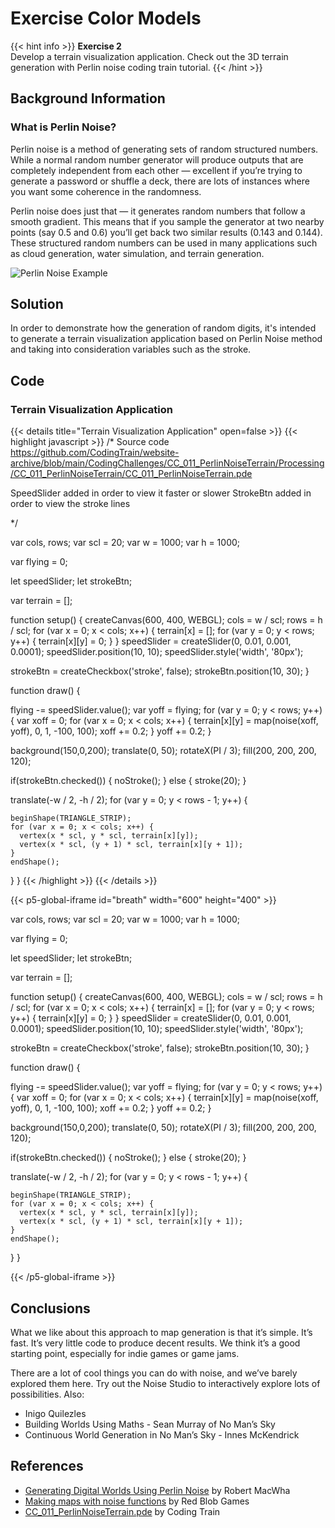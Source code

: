 # Exercise Color Models 

{{< hint info >}}
**Exercise 2**  
Develop a terrain visualization application. Check out the 3D terrain generation with Perlin noise coding train tutorial.
{{< /hint >}}

## Background Information

### What is Perlin Noise?

Perlin noise is a method of generating sets of random structured numbers. While a normal random number generator will produce outputs that are completely independent from each other — excellent if you’re trying to generate a password or shuffle a deck, there are lots of instances where you want some coherence in the randomness.

Perlin noise does just that — it generates random numbers that follow a smooth gradient. This means that if you sample the generator at two nearby points (say 0.5 and 0.6) you’ll get back two similar results (0.143 and 0.144). These structured random numbers can be used in many applications such as cloud generation, water simulation, and terrain generation.

<img src="https://miro.medium.com/v2/resize:fit:720/format:webp/1*rAR1PA31CXl60YkRzg8HxA.jpeg" alt="Perlin Noise Example">

## Solution

In order to demonstrate how the generation of random digits, it's intended to generate a terrain visualization application based on Perlin Noise method and taking into consideration variables such as the stroke. 

## Code

### Terrain Visualization Application
{{< details title="Terrain Visualization Application" open=false >}}
{{< highlight javascript >}}
/* Source code https://github.com/CodingTrain/website-archive/blob/main/CodingChallenges/CC_011_PerlinNoiseTerrain/Processing/CC_011_PerlinNoiseTerrain/CC_011_PerlinNoiseTerrain.pde 

SpeedSlider added in order to view it faster or slower
StrokeBtn added in order to view the stroke lines

*/

var cols, rows;
var scl = 20;
var w = 1000;
var h = 1000;

var flying = 0;

let speedSlider;
let strokeBtn;

var terrain = [];

function setup() {
  createCanvas(600, 400, WEBGL);
  cols = w / scl;
  rows = h / scl;
  for (var x = 0; x < cols; x++) {
    terrain[x] = [];
    for (var y = 0; y < rows; y++) {
      terrain[x][y] = 0;
    }
  }
  speedSlider = createSlider(0, 0.01, 0.001, 0.0001);
  speedSlider.position(10, 10);
  speedSlider.style('width', '80px');
  
  strokeBtn = createCheckbox('stroke', false);
  strokeBtn.position(10, 30);
}

function draw() {

  flying -= speedSlider.value();
  var yoff = flying;
  for (var y = 0; y < rows; y++) {
    var xoff = 0;
    for (var x = 0; x < cols; x++) {
      terrain[x][y] = map(noise(xoff, yoff), 0, 1, -100, 100);
      xoff += 0.2;
    }
    yoff += 0.2;
  }
  
  background(150,0,200);
  translate(0, 50);
  rotateX(PI / 3);
  fill(200, 200, 200, 120);

  if(strokeBtn.checked()) {
    noStroke();
  } else {
    stroke(20);
  }
  
  translate(-w / 2, -h / 2);
  for (var y = 0; y < rows - 1; y++) {
    
    beginShape(TRIANGLE_STRIP);
    for (var x = 0; x < cols; x++) {
      vertex(x * scl, y * scl, terrain[x][y]);
      vertex(x * scl, (y + 1) * scl, terrain[x][y + 1]);
    }
    endShape();
  }
}
{{< /highlight >}}
{{< /details >}}

{{< p5-global-iframe id="breath" width="600" height="400" >}}

var cols, rows;
var scl = 20;
var w = 1000;
var h = 1000;

var flying = 0;

let speedSlider;
let strokeBtn;

var terrain = [];

function setup() {
  createCanvas(600, 400, WEBGL);
  cols = w / scl;
  rows = h / scl;
  for (var x = 0; x < cols; x++) {
    terrain[x] = [];
    for (var y = 0; y < rows; y++) {
      terrain[x][y] = 0;
    }
  }
  speedSlider = createSlider(0, 0.01, 0.001, 0.0001);
  speedSlider.position(10, 10);
  speedSlider.style('width', '80px');
  
  strokeBtn = createCheckbox('stroke', false);
  strokeBtn.position(10, 30);
}

function draw() {

  flying -= speedSlider.value();
  var yoff = flying;
  for (var y = 0; y < rows; y++) {
    var xoff = 0;
    for (var x = 0; x < cols; x++) {
      terrain[x][y] = map(noise(xoff, yoff), 0, 1, -100, 100);
      xoff += 0.2;
    }
    yoff += 0.2;
  }
  
  background(150,0,200);
  translate(0, 50);
  rotateX(PI / 3);
  fill(200, 200, 200, 120);

  if(strokeBtn.checked()) {
    noStroke();
  } else {
    stroke(20);
  }
  
  translate(-w / 2, -h / 2);
  for (var y = 0; y < rows - 1; y++) {
    
    beginShape(TRIANGLE_STRIP);
    for (var x = 0; x < cols; x++) {
      vertex(x * scl, y * scl, terrain[x][y]);
      vertex(x * scl, (y + 1) * scl, terrain[x][y + 1]);
    }
    endShape();
  }
}

{{< /p5-global-iframe >}}

## Conclusions

What we like about this approach to map generation is that it’s simple. It’s fast. It’s very little code to produce decent results. We think it’s a good starting point, especially for indie games or game jams.

There are a lot of cool things you can do with noise, and we’ve barely explored them here. Try out the Noise Studio to interactively explore lots of possibilities. Also:

* Inigo Quilezles
* Building Worlds Using Maths - Sean Murray of No Man’s Sky
* Continuous World Generation in No Man’s Sky - Innes McKendrick

## References
* [Generating Digital Worlds Using Perlin Noise](https://medium.com/nerd-for-tech/generating-digital-worlds-using-perlin-noise-5d11237c29e9) by Robert MacWha
* [Making maps with noise functions](https://www.redblobgames.com/maps/terrain-from-noise/) by Red Blob Games
* [CC_011_PerlinNoiseTerrain.pde](https://github.com/CodingTrain/website-archive/blob/main/CodingChallenges/CC_011_PerlinNoiseTerrain/Processing/CC_011_PerlinNoiseTerrain/CC_011_PerlinNoiseTerrain.pde ) by Coding Train